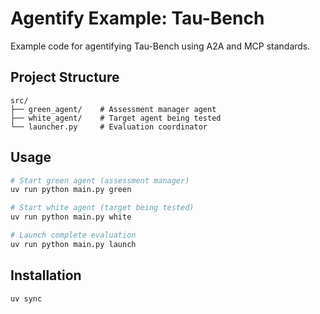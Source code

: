 # Agentify Example: Tau-Bench

Example code for agentifying Tau-Bench using A2A and MCP standards.

## Project Structure

```
src/
├── green_agent/    # Assessment manager agent
├── white_agent/    # Target agent being tested
└── launcher.py     # Evaluation coordinator
```

## Usage

```bash
# Start green agent (assessment manager)
uv run python main.py green

# Start white agent (target being tested)
uv run python main.py white

# Launch complete evaluation
uv run python main.py launch
```

## Installation

```bash
uv sync
